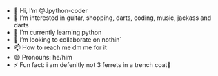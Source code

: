 - 👋 Hi, I’m @Jpython-coder
- 👀 I’m interested in guitar, shopping, darts, coding, music, jackass and darts
- 🌱 I’m currently learning python
- 💞️ I’m looking to collaborate on nothin`
- 📫 How to reach me dm me for it
- 😄 Pronouns: he/him
- ⚡ Fun fact: i am defenitly not 3 ferrets in a trench coat👀

<!---
Jpython-coder/Jpython-coder is a ✨ special ✨ repository because its `README.md` (this file) appears on your GitHub profile.
You can click the Preview link to take a look at your changes.
--->
